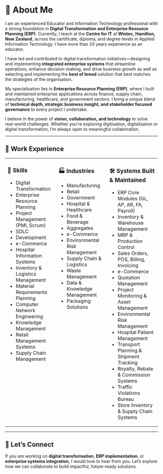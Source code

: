 
# 👋 About Me

I am an experienced Educator and Information Technology professional with a strong foundation in **Digital Transformation and Enterprise Resource Planning (ERP)**. Currently, I teach at the **Centre for IT** at **Wintec, Hamilton, New Zealand**, across the certificate, diploma, and degree levels in Applied Information Technology. I have more than 20 years experience as an educator.

I have led and contributed to digital transformation initiatives—designing and implementing **integrated enterprise systems** that streamline operations, enhance decision-making, and drive business growth as well as selecting and implementing the **best of breed** solution that best matches the strategies of the organisation.

My specialisation lies in **Enterprise Resource Planning (ERP)**, where I built and maintained enterprise applications across finance, supply chain, manufacturing, healthcare, and government sectors. I bring a unique blend of **technical depth, strategic business insight, and stakeholder focused governance** to every project I undertake.

I believe in the power of **vision, collaboration, and technology** to solve real-world challenges. Whether you're exploring digitisation, digitalisation or digital transformation, I’m always open to meaningful collaboration.

---

## 💼 Work Experience

<table><tr><td valign="top" width="33%">

### 🔧 Skills  
- Digital Transformation  
- Enterprise Resource Planning  
- Project Management (PMI, Scrum)  
- SDLC  
- Development  
- e-Commerce  
- Hospital Information Systems  
- Inventory & Logistics Management  
- Material Requirements Planning  
- Computer Network Engineering  
- Knowledge Management  
- Retail Management Systems  
- Supply Chain Management  

</td><td valign="top" width="33%">

### 🏭 Industries  
- Manufacturing  
- Retail  
- Government  
- Hospital & Healthcare  
- Food & Beverage  
- Aggregates  
- e-Commerce  
- Environmental Risk Management  
- Supply Chain & Logistics  
- Waste Management  
- Data & Knowledge Management  
- Packaging Solutions  

</td><td valign="top" width="33%">

### 🛠️ Systems Built & Maintained  
- ERP Core Modules (GL, AP, AR, FA, Payroll)  
- Inventory & Warehouse Management  
- MRP & Production Control  
- Sales Orders, POS, Billing, Invoicing  
- e-Commerce
- Quotation Management  
- Project Monitoring & Asset Management  
- Environmental Risk Management
- Hospital Patient Management  
- Transport Planning & Shipment Tracking  
- Royalty, Rebate & Commission Systems  
- Traffic Violations Bureau  
- Store Inventory & Supply Chain Systems  

</td></tr></table>

---

## 🤝 Let’s Connect

If you are working on **digital transformation**, **ERP implementation**, or **enterprise systems integration**, I would love to hear from you. Let’s explore how we can collaborate to build impactful, future-ready solutions.
